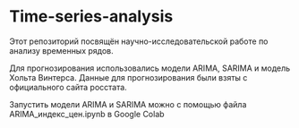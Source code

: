 # Time-series-analysis 

Этот репозиторий посвящён научно-исследовательской работе по анализу временных рядов. 

Для прогнозирования использовались модели ARIMA, SARIMA и модель Хольта Винтерса. 
Данные для прогнозирования были взяты с официального сайта росстата. 

Запустить модели ARIMA и SARIMA можно с помощью файла ARIMA_индекс_цен.ipynb в Google Colab

